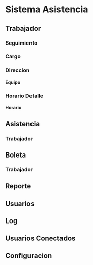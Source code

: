 # Sistema Asistencia
## Trabajador
### Seguimiento
### Cargo
### Direccion
#### Equipo
### Horario Detalle
#### Horario

## Asistencia
### Trabajador
## Boleta
### Trabajador
## Reporte
## Usuarios
## Log

## Usuarios Conectados
## Configuracion


<!-- para el input file, css/app.min.css -->

<!-- CORREGIR LAS BOLETAS NORMALES TRABAJADOR -->
<!-- CORREGIR CONTROLADOR -->
<!-- COPIAR FESTIVIDADES EN HORA EXTRA -->